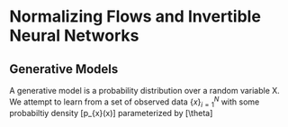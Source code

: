 # Normalizing Flows and Invertible Neural Networks

## Generative Models

A generative model is a probability distribution over a random variable X. We attempt to learn from a set of observed data ${\{x\}}_{i=1}^{N}$
 with some probabiltiy density \[p_{x}(x)\] parameterized by \[\theta\]

